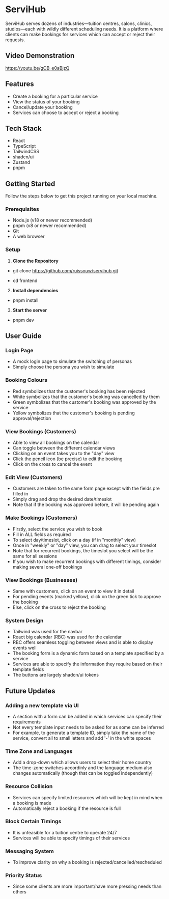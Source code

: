 # ServiHub
ServiHub serves dozens of industries—tuition centres, salons, clinics, studios—each with
wildly different scheduling needs. It is a platform where clients can make bookings for services which can accept or reject their requests.

## Video Demonstration
https://youtu.be/gOB_e0aBjzQ

## Features
- Create a booking for a particular service
- View the status of your booking
- Cancel/update your booking
- Services can choose to accept or reject a booking
  
## Tech Stack
- React
- TypeScript
- TailwindCSS
- shadcn/ui
- Zustand
- pnpm

## Getting Started
Follow the steps below to get this project running on your local machine.

### Prerequisites
- Node.js (v18 or newer recommended)
- pnpm (v8 or newer recommended)
- Git
- A web browser

### Setup

1. **Clone the Repository**
   
- git clone https://github.com/ruissouw/servihub.git

- cd frontend

2. **Install dependencies**
   
- pnpm install

3. **Start the server**
   
- pnpm dev

## User Guide

### Login Page
- A mock login page to simulate the switching of personas
- Simply choose the persona you wish to simulate

### Booking Colours
- Red symbolizes that the customer's booking has been rejected
- White symbolizes that the customer's booking was cancelled by them
- Green symbolizes that the customer's booking was approved by the service
- Yellow symbolizes that the customer's booking is pending approval/rejection

### View Bookings (Customers)
- Able to view all bookings on the calendar
- Can toggle between the different calendar views
- Clicking on an event takes you to the "day" view
- Click the pencil icon (be precise) to edit the booking
- Click on the cross to cancel the event

### Edit View (Customers)
- Customers are taken to the same form page except with the fields pre filled in
- Simply drag and drop the desired date/timeslot
- Note that if the booking was approved before, it will be pending again

### Make Bookings (Customers)
- Firstly, select the service you wish to book
- Fill in ALL fields as required
- To select day/timeslot, click on a day (if in "monthly" view)
- Once in "weekly" or "day" view, you can drag to select your timeslot
- Note that for recurrent bookings, the timeslot you select will be the same for all sessions
- If you wish to make recurrent bookings with different timings, consider making several one-off bookings

### View Bookings (Businesses)
- Same with customers, click on an event to view it in detail
- For pending events (marked yellow), click on the green tick to approve the booking
- Else, click on the cross to reject the booking

### System Design
- Tailwind was used for the navbar
- React big calendar (RBC) was used for the calendar
- RBC offers seamless toggling between views and is able to display events well
- The booking form is a dynamic form based on a template specified by a service
- Services are able to specify the information they require based on their template fields
- The buttons are largely shadcn/ui tokens

## Future Updates

### Adding a new template via UI
- A section with a form can be added in which services can specify their requirements
- Not every template input needs to be asked for as some can be inferred
- For example, to generate a template ID, simply take the name of the service, convert all to small letters and add '-' in the white spaces

### Time Zone and Languages
- Add a drop-down which allows users to select their home country
- The time-zone switches accordinly and the language medium also changes automatically (though that can be toggled independently)

### Resource Collision
- Services can specify limited resources which will be kept in mind when a booking is made
- Automatically reject a booking if the resource is full

### Block Certain Timings
- It is unfeasible for a tuition centre to operate 24/7
- Services will be able to specify timings of their services

### Messaging System
- To improve clarity on why a booking is rejected/cancelled/rescheduled

### Priority Status
- Since some clients are more important/have more pressing needs than others
